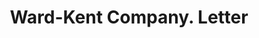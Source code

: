 ---
doi: 10.7916/D8SN1N39
date_other: '1890'
date_other_textual: 1890-1899
form: correspondence
genre:
- Letters (correspondence)
name:
- Ward-Kent Company
object_in_context_url: https://biggert.cul.columbia.edu/items/view/ave_biggert_01560
subject_hierarchical_geographic:
- Greenfield, Tennessee, United States
subject_name:
- Ward-Kent Company
title: Ward-Kent Company. Letter
sort_title: Ward-Kent Company. Letter
call_number: ave_biggert_01560
coordinates:
- 36.15694444444444,-88.80138888888888
pid: ave_biggert_01560
identifiers: ave_biggert_01560
canvas_id: ldpd:396821
permalink: "/items/ave_biggert_01560/"
layout: iiif-image-page
---